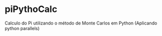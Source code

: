 # piPythoCalc
Calculo do Pi utilizando o método de Monte Carlos em Python (Aplicando python parallels)

